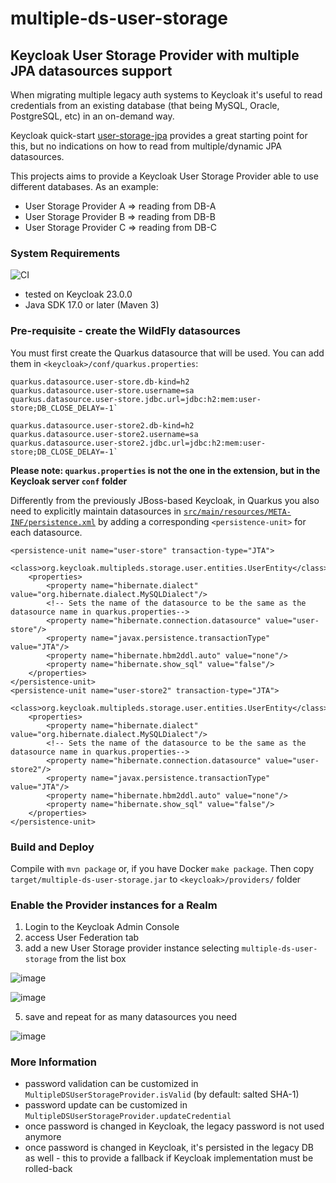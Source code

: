 # multiple-ds-user-storage
## Keycloak User Storage Provider with multiple JPA datasources support
When migrating multiple legacy auth systems to Keycloak it's useful to read credentials from an existing database 
(that being MySQL, Oracle, PostgreSQL, etc) in an on-demand way.

Keycloak quick-start [user-storage-jpa](https://github.com/keycloak/keycloak-quickstarts/tree/latest/user-storage-jpa) 
provides a great starting point for this, but no indications on how to read from
multiple/dynamic JPA datasources.

This projects aims to provide a Keycloak User Storage Provider able to use different databases.
As an example:
* User Storage Provider A => reading from DB-A
* User Storage Provider B => reading from DB-B
* User Storage Provider C => reading from DB-C

### System Requirements
![CI](https://github.com/nicolabeghin/keycloak-multiple-ds-user-storage/actions/workflows/maven.yml/badge.svg)


* tested on Keycloak 23.0.0
* Java SDK 17.0 or later (Maven 3)

### Pre-requisite - create the WildFly datasources

You must first create the Quarkus datasource that will be used. You can add them in `<keycloak>/conf/quarkus.properties`:

    quarkus.datasource.user-store.db-kind=h2
    quarkus.datasource.user-store.username=sa
    quarkus.datasource.user-store.jdbc.url=jdbc:h2:mem:user-store;DB_CLOSE_DELAY=-1`

    quarkus.datasource.user-store2.db-kind=h2
    quarkus.datasource.user-store2.username=sa
    quarkus.datasource.user-store2.jdbc.url=jdbc:h2:mem:user-store;DB_CLOSE_DELAY=-1`

**Please note: `quarkus.properties` is not the one in the extension, but in the Keycloak server `conf` folder**

Differently from the previously JBoss-based Keycloak, in Quarkus 
you also need to explicitly maintain datasources in [`src/main/resources/META-INF/persistence.xml`](https://github.com/nicolabeghin/keycloak-multiple-ds-user-storage/blob/master/src/main/resources/META-INF/persistence.xml) 
by adding a corresponding  `<persistence-unit>` for each datasource.

    <persistence-unit name="user-store" transaction-type="JTA">
        <class>org.keycloak.multipleds.storage.user.entities.UserEntity</class>
        <properties>
            <property name="hibernate.dialect" value="org.hibernate.dialect.MySQLDialect"/>
            <!-- Sets the name of the datasource to be the same as the datasource name in quarkus.properties-->
            <property name="hibernate.connection.datasource" value="user-store"/>
            <property name="javax.persistence.transactionType" value="JTA"/>
            <property name="hibernate.hbm2ddl.auto" value="none"/>
            <property name="hibernate.show_sql" value="false"/>
        </properties>
    </persistence-unit>
    <persistence-unit name="user-store2" transaction-type="JTA">
        <class>org.keycloak.multipleds.storage.user.entities.UserEntity</class>
        <properties>
            <property name="hibernate.dialect" value="org.hibernate.dialect.MySQLDialect"/>
            <!-- Sets the name of the datasource to be the same as the datasource name in quarkus.properties-->
            <property name="hibernate.connection.datasource" value="user-store2"/>
            <property name="javax.persistence.transactionType" value="JTA"/>
            <property name="hibernate.hbm2ddl.auto" value="none"/>
            <property name="hibernate.show_sql" value="false"/>
        </properties>
    </persistence-unit>

### Build and Deploy

Compile with `mvn package` or, if you have Docker `make package`. Then copy `target/multiple-ds-user-storage.jar` to `<keycloak>/providers/` folder

### Enable the Provider instances for a Realm

1. Login to the <span>Keycloak</span> Admin Console
2. access User Federation tab
3. add a new User Storage provider instance selecting `multiple-ds-user-storage` from the list box
 
![image](https://user-images.githubusercontent.com/2743637/108629459-41874a80-7460-11eb-9b28-4b930f554ae0.png)

![image](https://user-images.githubusercontent.com/2743637/108629352-bc039a80-745f-11eb-9445-3fc6f7eb91f3.png)

5. save and repeat for as many datasources you need

![image](https://user-images.githubusercontent.com/2743637/108629322-937ba080-745f-11eb-8a89-63e530a352cf.png)
### More Information

* password validation can be customized in `MultipleDSUserStorageProvider.isValid` (by default: salted SHA-1)
* password update can be customized in `MultipleDSUserStorageProvider.updateCredential`
* once password is changed in Keycloak, the legacy password is not used anymore
* once password is changed in Keycloak, it's persisted in the legacy DB as well - this to provide a fallback if Keycloak implementation must be rolled-back
